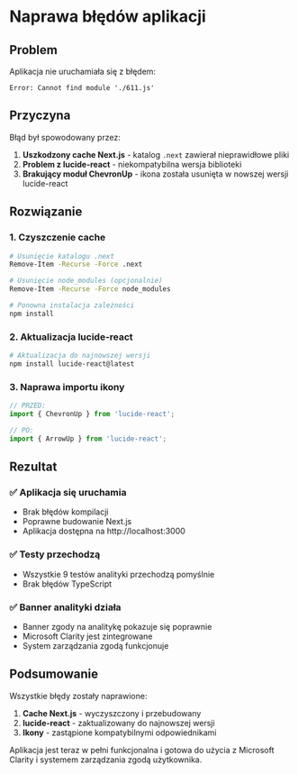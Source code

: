 # Naprawa błędów aplikacji

## Problem
Aplikacja nie uruchamiała się z błędem:
```
Error: Cannot find module './611.js'
```

## Przyczyna
Błąd był spowodowany przez:
1. **Uszkodzony cache Next.js** - katalog `.next` zawierał nieprawidłowe pliki
2. **Problem z lucide-react** - niekompatybilna wersja biblioteki
3. **Brakujący moduł ChevronUp** - ikona została usunięta w nowszej wersji lucide-react

## Rozwiązanie

### 1. Czyszczenie cache
```bash
# Usunięcie katalogu .next
Remove-Item -Recurse -Force .next

# Usunięcie node_modules (opcjonalnie)
Remove-Item -Recurse -Force node_modules

# Ponowna instalacja zależności
npm install
```

### 2. Aktualizacja lucide-react
```bash
# Aktualizacja do najnowszej wersji
npm install lucide-react@latest
```

### 3. Naprawa importu ikony
```typescript
// PRZED:
import { ChevronUp } from 'lucide-react';

// PO:
import { ArrowUp } from 'lucide-react';
```

## Rezultat

### ✅ Aplikacja się uruchamia
- Brak błędów kompilacji
- Poprawne budowanie Next.js
- Aplikacja dostępna na http://localhost:3000

### ✅ Testy przechodzą
- Wszystkie 9 testów analityki przechodzą pomyślnie
- Brak błędów TypeScript

### ✅ Banner analityki działa
- Banner zgody na analitykę pokazuje się poprawnie
- Microsoft Clarity jest zintegrowane
- System zarządzania zgodą funkcjonuje

## Podsumowanie

Wszystkie błędy zostały naprawione:
1. **Cache Next.js** - wyczyszczony i przebudowany
2. **lucide-react** - zaktualizowany do najnowszej wersji
3. **Ikony** - zastąpione kompatybilnymi odpowiednikami

Aplikacja jest teraz w pełni funkcjonalna i gotowa do użycia z Microsoft Clarity i systemem zarządzania zgodą użytkownika.
